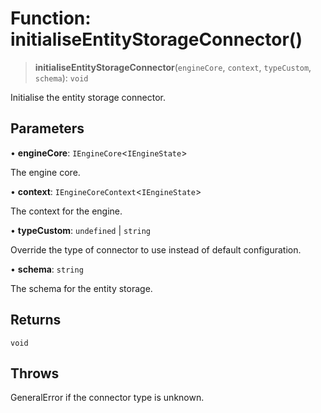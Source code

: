 # Function: initialiseEntityStorageConnector()

> **initialiseEntityStorageConnector**(`engineCore`, `context`, `typeCustom`, `schema`): `void`

Initialise the entity storage connector.

## Parameters

• **engineCore**: `IEngineCore`\<`IEngineState`\>

The engine core.

• **context**: `IEngineCoreContext`\<`IEngineState`\>

The context for the engine.

• **typeCustom**: `undefined` \| `string`

Override the type of connector to use instead of default configuration.

• **schema**: `string`

The schema for the entity storage.

## Returns

`void`

## Throws

GeneralError if the connector type is unknown.
